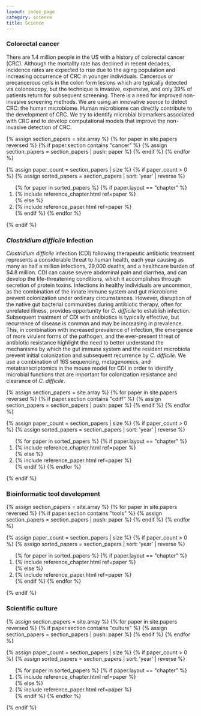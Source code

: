 ```yaml
---
layout: index_page
category: science
title: Science
---
```


### Colorectal cancer

There are 1.4 million people in the US with a history of colorectal cancer (CRC). Although the mortality rate has declined in recent decades, incidence rates are expected to rise due to the aging population and increasing occurrence of CRC in younger individuals. Cancerous or precancerous cells in the colon form lesions which are typically detected via colonoscopy, but the technique is invasive, expensive, and only 39% of patients return for subsequent screening. There is a need for improved non-invasive screening methods. We are using an innovative source to detect CRC: the human microbiome. Human microbiome can directly contribute to the development of CRC. We try to identify microbial biomarkers associated with CRC and to develop computational models that improve the non-invasive detection of CRC.


{% assign section_papers = site.array %}
{% for paper in site.papers reversed %}
	{% if paper.section contains "cancer" %}
		{% assign section_papers = section_papers | push: paper %}
	{% endif %}
{% endfor %}

{% assign paper_count = section_papers | size %}
{% if paper_count > 0 %}
	{% assign sorted_papers = section_papers | sort: 'year' | reverse %}

<div class="papers">
	<ol>
		{% for paper in sorted_papers %}
			{% if paper.layout == "chapter" %}
				<li>{% include reference_chapter.html ref=paper %}</li>
			{% else %}
				<li>{% include reference_paper.html ref=paper %}</li>
			{% endif %}
		{% endfor %}
	</ol>
</div>

{% endif %}




### *Clostridium difficile* Infection

*Clostridium difficile* infection (CDI) following therapeutic antibiotic treatment represents a considerable threat to human health, each year causing as many as half a million infections, 29,000 deaths, and a healthcare burden of $4.8 million. CDI can cause severe abdominal pain and diarrhea, and can develop the life-threatening conditions, which it accomplishes through secretion of protein toxins. Infections in healthy individuals are uncommon, as the combination of the innate immune system and gut microbiome prevent colonization under ordinary circumstances. However, disruption of the native gut bacterial communities during antibiotic therapy, often for unrelated illness, provides opportunity for *C. difficile* to establish infection. Subsequent treatment of CDI with antibiotics is typically effective, but recurrence of disease is common and may be increasing in prevalence. This, in combination with increased prevalence of infection, the emergence of more virulent forms of the pathogen, and the ever-present threat of antibiotic resistance highlight the need to better understand the mechanisms by which the gut immune system and the resident microbiota prevent initial colonization and subsequent recurrence by *C. difficile*. We use a combination of 16S sequencing, metagenomics, and metatranscriptomics in the mouse model for CDI in order to identify microbial functions that are important for colonization resistance and clearance of *C. difficile*.

{% assign section_papers = site.array %}
{% for paper in site.papers reversed %}
	{% if paper.section contains "cdiff" %}
		{% assign section_papers = section_papers | push: paper %}
	{% endif %}
{% endfor %}

{% assign paper_count = section_papers | size %}
{% if paper_count > 0 %}
	{% assign sorted_papers = section_papers | sort: 'year' | reverse %}

<div class="papers">
	<ol>
		{% for paper in sorted_papers %}
			{% if paper.layout == "chapter" %}
				<li>{% include reference_chapter.html ref=paper %}</li>
			{% else %}
				<li>{% include reference_paper.html ref=paper %}</li>
			{% endif %}
		{% endfor %}
	</ol>
</div>

{% endif %}




### Bioinformatic tool development


{% assign section_papers = site.array %}
{% for paper in site.papers reversed %}
	{% if paper.section contains "tools" %}
		{% assign section_papers = section_papers | push: paper %}
	{% endif %}
{% endfor %}

{% assign paper_count = section_papers | size %}
{% if paper_count > 0 %}
	{% assign sorted_papers = section_papers | sort: 'year' | reverse %}

<div class="papers">
	<ol>
		{% for paper in sorted_papers %}
			{% if paper.layout == "chapter" %}
				<li>{% include reference_chapter.html ref=paper %}</li>
			{% else %}
				<li>{% include reference_paper.html ref=paper %}</li>
			{% endif %}
		{% endfor %}
	</ol>
</div>

{% endif %}


### Scientific culture

{% assign section_papers = site.array %}
{% for paper in site.papers reversed %}
	{% if paper.section contains "culture" %}
		{% assign section_papers = section_papers | push: paper %}
	{% endif %}
{% endfor %}

{% assign paper_count = section_papers | size %}
{% if paper_count > 0 %}
	{% assign sorted_papers = section_papers | sort: 'year' | reverse %}

<div class="papers">
	<ol>
		{% for paper in sorted_papers %}
			{% if paper.layout == "chapter" %}
				<li>{% include reference_chapter.html ref=paper %}</li>
			{% else %}
				<li>{% include reference_paper.html ref=paper %}</li>
			{% endif %}
		{% endfor %}
	</ol>
</div>

{% endif %}
